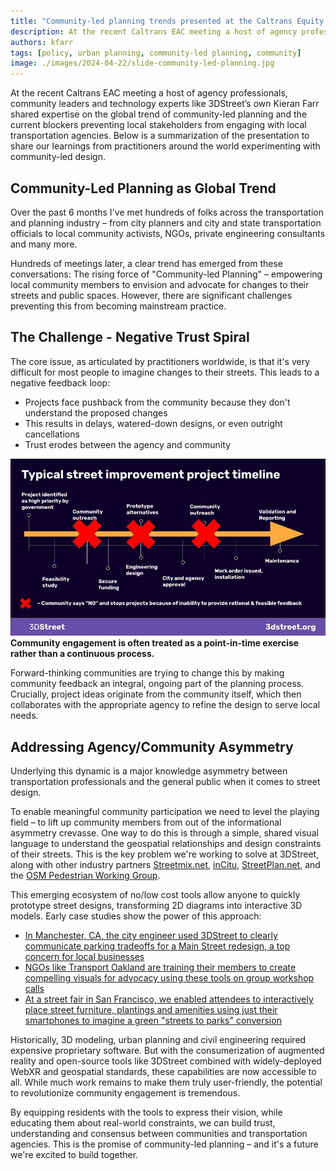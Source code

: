 ```yaml
---
title: "Community-led planning trends presented at the Caltrans Equity Advisory Committee"
description: At the recent Caltrans EAC meeting a host of agency professionals, community leaders and technology experts like 3DStreet’s own Kieran Farr shared expertise on the global trend of community-led planning.
authors: kfarr
tags: [policy, urban planning, community-led planning, community]
image: ./images/2024-04-22/slide-community-led-planning.jpg
---
```


At the recent Caltrans EAC meeting a host of agency professionals, community leaders and technology experts like 3DStreet’s own Kieran Farr shared expertise on the global trend of community-led planning and the current blockers preventing local stakeholders from engaging with local transportation agencies. Below is a summarization of the presentation to share our learnings from practitioners around the world experimenting with community-led design.

<!-- truncate -->
## Community-Led Planning as Global Trend 
Over the past 6 months I've met hundreds of folks across the transportation and planning industry – from city planners and city and state transportation officials to local community activists, NGOs, private engineering consultants and many more.

Hundreds of meetings later, a clear trend has emerged from these conversations: The rising force of "Community-led Planning" – empowering local community members to envision and advocate for changes to their streets and public spaces. However, there are significant challenges preventing this from becoming mainstream practice.

## The Challenge - Negative Trust Spiral
The core issue, as articulated by practitioners worldwide, is that it's very difficult for most people to imagine changes to their streets. This leads to a negative feedback loop:
* Projects face pushback from the community because they don't understand the proposed changes
* This results in delays, watered-down designs, or even outright cancellations
* Trust erodes between the agency and community

![](./images/2024-04-22/slide-challenge-negative-trust-spiral-current-conditions-street-planning-projects.jpg)
**Community engagement is often treated as a point-in-time exercise rather than a continuous process.**

Forward-thinking communities are trying to change this by making community feedback an integral, ongoing part of the planning process. Crucially, project ideas originate from the community itself, which then collaborates with the appropriate agency to refine the design to serve local needs.

## Addressing Agency/Community Asymmetry 
Underlying this dynamic is a major knowledge asymmetry between transportation professionals and the general public when it comes to street design.

To enable meaningful community participation we need to level the playing field – to lift up community members from out of the informational asymmetry crevasse. One way to do this is through a simple, shared visual language to understand the geospatial relationships and design constraints of their streets. This is the key problem we're working to solve at 3DStreet, along with other industry partners [Streetmix.net](https://about.streetmix.net/), [inCitu](https://www.incitu.us/), [StreetPlan.net](https://streetplan.net/), and the [OSM Pedestrian Working Group](https://hackmd.io/legG6QzVREKTsiTSxUS2zA?view).

This emerging ecosystem of no/low cost tools allow anyone to quickly prototype street designs, transforming 2D diagrams into interactive 3D models. Early case studies show the power of this approach:

* [In Manchester, CA, the city engineer used 3DStreet to clearly communicate parking tradeoffs for a Main Street redesign, a top concern for local businesses](https://www.youtube.com/watch?v=ycNIaqczyv0)
* [NGOs like Transport Oakland are training their members to create compelling visuals for advocacy using these tools on group workshop calls](https://studio.youtube.com/video/m393-ZNeU68/edit)
* [At a street fair in San Francisco, we enabled attendees to interactively place street furniture, plantings and amenities using just their smartphones to imagine a green "streets to parks" conversion](//blog/2024/03/25/dev-blog-geospatial-and-augmented-reality-feature-research#reaction-and-productization-1)

Historically, 3D modeling, urban planning and civil engineering required expensive proprietary software. But with the consumerization of augmented reality and open-source tools like 3DStreet combined with widely-deployed WebXR and geospatial standards, these capabilities are now accessible to all. While much work remains to make them truly user-friendly, the potential to revolutionize community engagement is tremendous.

By equipping residents with the tools to express their vision, while educating them about real-world constraints, we can build trust, understanding and consensus between communities and transportation agencies. This is the promise of community-led planning – and it's a future we're excited to build together.

